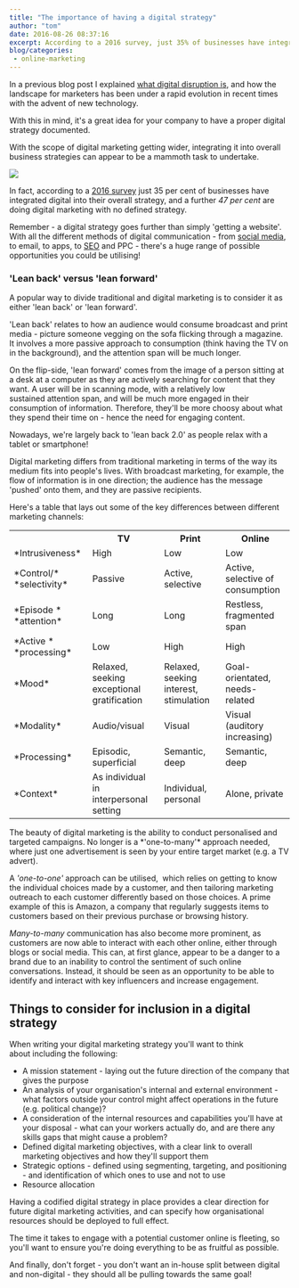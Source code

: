 ```yaml
---
title: "The importance of having a digital strategy"
author: "tom"
date: 2016-08-26 08:37:16
excerpt: According to a 2016 survey, just 35% of businesses have integrated digital into their overall strategy, and a further 47% are doing digital marketing with no defined strategy!
blog/categories: 
 - online-marketing
---
```


In a previous blog post I explained [what digital disruption is](http://www.tomango.co.uk/thinks/what-is-digital-disruption/), and how the landscape for marketers has been under a rapid evolution in recent times with the advent of new technology.

With this in mind, it's a great idea for your company to have a proper digital strategy documented.

With the scope of digital marketing getting wider, integrating it into overall business strategies can appear to be a mammoth task to undertake.

[![](images/blog/shutterstock_327906983.jpg)](images/blog/shutterstock_327906983.jpg)

In fact, according to a [2016 survey](http://www.smartinsights.com/digital-marketing-strategy/digital-strategy-development/10-reasons-for-digital-marketing-strategy/) just 35 per cent of businesses have integrated digital into their overall strategy, and a further *47 per cent* are doing digital marketing with no defined strategy.

Remember - a digital strategy goes further than simply 'getting a website'. With all the different methods of digital communication - from [social media](http://www.tomango.co.uk/creates/online-marketing/social-media/), to email, to apps, to [SEO](http://www.tomango.co.uk/creates/online-marketing/search-engine-optimisation/) and PPC - there's a huge range of possible opportunities you could be utilising!

### 'Lean back' versus 'lean forward'

A popular way to divide traditional and digital marketing is to consider it as either 'lean back' or 'lean forward'.

'Lean back' relates to how an audience would consume broadcast and print media - picture someone vegging on the sofa flicking through a magazine. It involves a more passive approach to consumption (think having the TV on in the background), and the attention span will be much longer.

On the flip-side, 'lean forward' comes from the image of a person sitting at a desk at a computer as they are actively searching for content that they want. A user will be in scanning mode, with a relatively low sustained attention span, and will be much more engaged in their consumption of information. Therefore, they'll be more choosy about what they spend their time on - hence the need for engaging content.

Nowadays, we're largely back to 'lean back 2.0' as people relax with a tablet or smartphone!

Digital marketing differs from traditional marketing in terms of the way its medium fits into people's lives. With broadcast marketing, for example, the flow of information is in one direction; the audience has the message 'pushed' onto them, and they are passive recipients.

Here's a table that lays out some of the key differences between different marketing channels:
<table class="tg">
<tbody>
<tr>
<th class="tg-031e" style="text-align: center;"></th>
<th class="tg-e3zv" style="text-align: center;">TV</th>
<th class="tg-e3zv" style="text-align: center;">Print</th>
<th class="tg-9hbo" style="text-align: center;">Online</th>
</tr>
<tr>
<td class="tg-e3zv">*Intrusiveness*</td>
<td class="tg-031e">High</td>
<td class="tg-031e">Low</td>
<td class="tg-yw4l">Low</td>
</tr>
<tr>
<td class="tg-e3zv">*Control/*
*selectivity*</td>
<td class="tg-031e">Passive</td>
<td class="tg-031e">Active,
selective</td>
<td class="tg-yw4l">Active,
selective of
consumption</td>
</tr>
<tr>
<td class="tg-e3zv">*Episode *
*attention*</td>
<td class="tg-031e">Long</td>
<td class="tg-031e">Long</td>
<td class="tg-yw4l">Restless,
fragmented span</td>
</tr>
<tr>
<td class="tg-9hbo">*Active *
*processing*</td>
<td class="tg-yw4l">Low</td>
<td class="tg-yw4l">High</td>
<td class="tg-yw4l">High</td>
</tr>
<tr>
<td class="tg-9hbo">*Mood*</td>
<td class="tg-yw4l">Relaxed,
seeking
exceptional
gratification</td>
<td class="tg-yw4l">Relaxed,
seeking
interest,
stimulation</td>
<td class="tg-yw4l">Goal-
orientated,
needs-related</td>
</tr>
<tr>
<td class="tg-9hbo">*Modality*</td>
<td class="tg-yw4l">Audio/visual</td>
<td class="tg-yw4l">Visual</td>
<td class="tg-yw4l">Visual (auditory
increasing)</td>
</tr>
<tr>
<td class="tg-9hbo">*Processing*</td>
<td class="tg-yw4l">Episodic,
superficial</td>
<td class="tg-yw4l">Semantic,
deep</td>
<td class="tg-yw4l">Semantic,
deep</td>
</tr>
<tr>
<td class="tg-yw4l">*Context*</td>
<td class="tg-yw4l">As individual in
interpersonal
setting</td>
<td class="tg-yw4l">Individual,
personal</td>
<td class="tg-yw4l">Alone, private</td>
</tr>
</tbody>
</table>
The beauty of digital marketing is the ability to conduct personalised and targeted campaigns. No longer is a *'one-to-many'* approach needed, where just one advertisement is seen by your entire target market (e.g. a TV advert).

A *'one-to-one'* approach can be utilised,  which relies on getting to know the individual choices made by a customer, and then tailoring marketing outreach to each customer differently based on those choices. A prime example of this is Amazon, a company that regularly suggests items to customers based on their previous purchase or browsing history.

*Many-to-many* communication has also become more prominent, as customers are now able to interact with each other online, either through blogs or social media. This can, at first glance, appear to be a danger to a brand due to an inability to control the sentiment of such online conversations. Instead, it should be seen as an opportunity to be able to identify and interact with key influencers and increase engagement.

## Things to consider for inclusion in a digital strategy

When writing your digital marketing strategy you'll want to think about including the following:

- A mission statement - laying out the future direction of the company that gives the purpose
- An analysis of your organisation's internal and external environment - what factors outside your control might affect operations in the future (e.g. political change)?
- A consideration of the internal resources and capabilities you'll have at your disposal - what can your workers actually do, and are there any skills gaps that might cause a problem?
- Defined digital marketing objectives, with a clear link to overall marketing objectives and how they'll support them
- Strategic options - defined using segmenting, targeting, and positioning - and identification of which ones to use and not to use
- Resource allocation


Having a codified digital strategy in place provides a clear direction for future digital marketing activities, and can specify how organisational resources should be deployed to full effect.

The time it takes to engage with a potential customer online is fleeting, so you'll want to ensure you're doing everything to be as fruitful as possible.

And finally, don't forget - you don't want an in-house split between digital and non-digital - they should all be pulling towards the same goal!

## 



